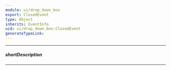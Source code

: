 ```yaml
---
module: ui/drop_down_box
export: ClosedEvent
type: Object
inherits: EventInfo
uid: ui/drop_down_box:ClosedEvent
generateTypeLink: 
---
```

---
##### shortDescription
<!-- Description goes here -->

---
<!-- Description goes here -->